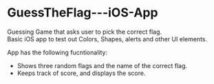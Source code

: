 # GuessTheFlag---iOS-App

Guessing Game that asks user to pick the correct flag. <br>
Basic iOS app to test out Colors, Shapes, alerts and other UI elements. <br>

App has the following fucntionality: <br>
<ul>
  <li> Shows three random flags and the name of the correct flag.
  <li> Keeps track of score, and displays the score.
</ul>
